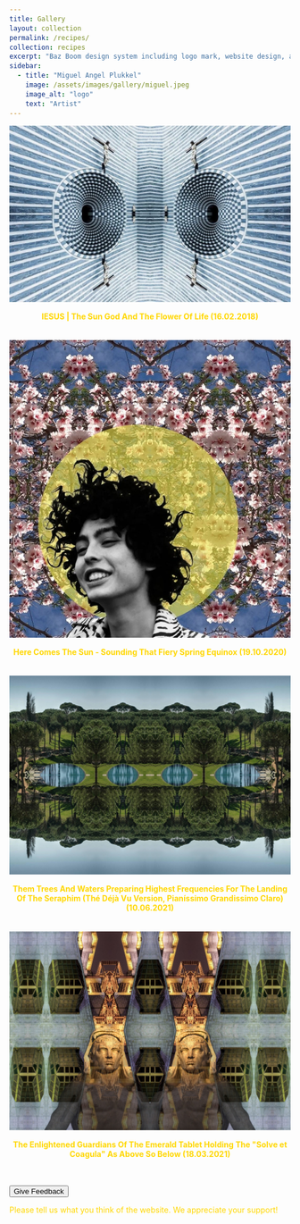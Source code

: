 ```yaml
---
title: Gallery
layout: collection
permalink: /recipes/
collection: recipes
excerpt: "Baz Boom design system including logo mark, website design, and branding applications."
sidebar:
  - title: "Miguel Angel Plukkel"
    image: /assets/images/gallery/miguel.jpeg
    image_alt: "logo"
    text: "Artist"
---
```

<html lang="en">

<head>
  <!-- Your existing styles and head content -->

  <style>
    /* Additional styles for better formatting */
    body {
      color: #FFD700 !important; /* Set the text color to yellow for the entire page */
    }

    .image-gallery {
      display: flex;
      flex-wrap: wrap;
      justify-content: space-between;
    }

    #scrollUpBtn {
      display: none;
      position: fixed;
      bottom: 20px;
      right: 20px;
      background-color: #daa520;
      color: #fff;
      border: none;
      border-radius: 5px;
      padding: 10px;
      cursor: pointer;
      font-weight: bold;
      transition: background-color 0.3s;
    }

    #scrollUpBtn:hover {
      background-color: #FFD700; /* Change color on hover */
    }

    .image-item {
      margin-bottom: 20px;
      overflow: hidden; /* Hide overflow to prevent layout shifts on hover */
    }

    .image-item img {
      transition: transform 0.3s ease-in-out; /* Add transition effect */
    }

    .image-item:hover img {
      transform: scale(1.2); /* Increase the scale on hover (adjust the value as needed) */
    }

    .image-caption {
      text-align: center;
    }

    .golden-link {
      color: #FFD700 !important; /* Set the text color to yellow */
      text-decoration: none; /* Remove the default underline */
      font-weight: bold; /* Optionally set the font weight to bold */
    }

    .golden-link:hover {
      text-decoration: underline; /* Add underline on hover */
    }

    .golden-text {
      color: #FFD700 !important; /* Set the text color to yellow */
    }

    /* Styles for moving the request a quote to the side */
    .quote-container {
      position: fixed;
      top: 50%;
      right: 20px;
      transform: translateY(-50%);
      width: 300px; /* Adjust the width as needed */
      background-color: #f8f8f8;
      padding: 20px;
      border-radius: 5px;
      box-shadow: 0 0 10px rgba(0, 0, 0, 0.1);
    }

    .modal {
      display: none;
      position: fixed;
      top: auto;
      right: 0; /* Stick to the right */
      bottom: 0;
      left: auto; /* Unset left */
      width: 100%;
      height: 100%;
      background-color: rgba(0, 0, 0, 0.5);
    }

    .modal-content {
  background-color: #f8f8f8; /* Adjust background color to match your website */
  color: #333; /* Adjust text color to match your website */
  margin: 15% auto; /* Updated margin for centering vertically and horizontally */
  padding: 20px;
  border: 1px solid #888;
  width: 80%; /* Adjust the width as needed for responsiveness */
}

    .modal-content textarea {
      background-color: #333; /* Darken the background color of the textarea */
      color: #fff; /* Adjust text color to match your website */
    }

    .feedback-text {
      color: #FFD700; /* Set the text color to yellow */
    }

    .close {
      color: #aaa;
      float: right;
      font-size: 28px;
      font-weight: bold;
    }

    .close:hover,
    .close:focus {
      color: black;
      text-decoration: none;
      cursor: pointer;
    }

    /* Responsive styles */
    @media only screen and (max-width: 768px) {
      .image-gallery {
        justify-content: center;
      }

      .image-item {
        width: 100%;
      }

      .modal-content {
        width: 100%;
      }
    }

    /* Added style for selected feedback button */
    .selected-feedback {
      background-color: #FFD700 !important;
    }
  </style>
</head>

<body>
  <!-- Rest of your HTML content -->
  <div class="image-gallery">
    <div class="image-item">
      <a href="/page1.md/" class="golden-link">
        <img src="/assets/images/gallery/jesus.jpg" alt="Iesus" />
        <div class="image-caption">
          <p class="golden-text">IESUS | The Sun God And The Flower Of Life (16.02.2018)</p>
        </div>
      </a>
    </div>
    <div class="image-item">
      <a href="/page2.md/" class="golden-link">
        <img src="/assets/images/gallery/halo.jpeg" alt="Sun" />
        <div class="image-caption">
          <p class="golden-text">Here Comes The Sun - Sounding That Fiery Spring Equinox (19.10.2020)</p>
        </div>
      </a>
    </div>
    <div class="image-item">
      <a href="/page3.md/" class="golden-link">
        <img src="/assets/images/gallery/garden.jpeg" alt="Trees" />
        <div class="image-caption">
          <p class="golden-text">Them Trees And Waters Preparing Highest Frequencies For The Landing Of The Seraphim (Thé Déjà Vu Version, Pianíssimo Grandissimo Claro) (10.06.2021)</p>
        </div>
      </a>
    </div>
    <div class="image-item">
      <a href="/page4.md/" class="golden-link">
        <img src="/assets/images/gallery/guardian.jpeg" alt="Guardians" />
        <div class="image-caption">
          <p class="golden-text">The Enlightened Guardians Of The Emerald Tablet Holding The "Solve et Coagula" As Above So Below (18.03.2021)</p>
        </div>
      </a>
    </div>
  </div>

  <button onclick="openModal()">Give Feedback</button>

  <!-- Feedback Modal -->
  <div id="feedback-modal" class="modal">
    <div class="modal-content">
      <span class="close" onclick="closeModal()">&times;</span>
      <h2>How happy are you with the website?</h2>
      <div id="feedback-buttons">
        <button onclick="selectFeedback(this, 'Very Happy', '😃')">Very Happy</button>
        <button onclick="selectFeedback(this, 'Happy', '😊')">Happy</button>
        <button onclick="selectFeedback(this, 'Neutral', '😐')">Neutral</button>
        <button onclick="selectFeedback(this, 'Unhappy', '😞')">Unhappy</button>
        <button onclick="selectFeedback(this, 'Very Unhappy', '😢')">Very Unhappy</button>
      </div>
      <div>
        <label for="additionalComments">Additional Comments:</label>
        <textarea id="additionalComments" rows="4" cols="50"></textarea>
      </div>
      <button onclick="submitFeedback()">Submit Feedback</button>
    </div>
  </div>

  <p>Please tell us what you think of the website. We appreciate your support!</p>

  <!-- Scroll-up button -->
  <button id="scrollUpBtn" onclick="scrollToTop()">Scroll to Top</button>
<script>
  function openModal() {
    var modal = document.getElementById("feedback-modal");
    modal.style.display = "block";
  }
  function closeModal() {
    var modal = document.getElementById("feedback-modal");
    modal.style.display = "none";
  }
  function sendFeedback(feedback, reaction, additionalComments) {
  // Perform an AJAX request to submit feedback to the server
  // Replace 'https://localhost:3000/submit-feedback' with the actual URL of your server-side route
  var xhr = new XMLHttpRequest();
xhr.open("POST", 'https://theeternalfireofthegods:3000/submit-feedback', true); // Use the correct URL
xhr.setRequestHeader("Content-Type", "application/json");
var data = {
  feedback: feedback,
  reaction: reaction,
  additionalComments: additionalComments
};
  xhr.onreadystatechange = function () {
    if (xhr.readyState === 4) {
      if (xhr.status === 200) {
        console.log('Feedback submitted successfully');
      } else {
        console.error('Error submitting feedback:', xhr.status);
      }
    }
  };
  xhr.send(JSON.stringify(data));
}
  function selectFeedback(button, feedback, reaction) {
    // Remove the selected class from all buttons
    var feedbackButtons = document.querySelectorAll('#feedback-buttons button');
    feedbackButtons.forEach(function (btn) {
      btn.classList.remove('selected-feedback');
    });
    // Add the selected class to the clicked button
    button.classList.add('selected-feedback');
    // Log the selected feedback
    console.log('Selected Feedback:', feedback, 'Reaction:', reaction);
  }
  // Function to close the modal
  function closeModal() {
    var modal = document.getElementById("feedback-modal");
    modal.style.display = "none";
  }
  // Function to submit feedback
  // Function to submit feedback
function submitFeedback() {
  var selectedButton = document.querySelector('#feedback-buttons button.selected-feedback');
  var feedback = selectedButton ? selectedButton.textContent : '';
  var reaction = selectedButton ? selectedButton.getAttribute('data-reaction') : '';
  var additionalComments = document.getElementById("additionalComments").value;
  console.log('Feedback:', feedback, 'Reaction:', reaction, 'Additional Comments:', additionalComments);
  // Implement your actual feedback submission logic here
  sendFeedback(feedback, reaction, additionalComments);
  // Display a confirmation message
  var confirmationMessage = document.createElement('p');
  confirmationMessage.innerText = 'Thank you for your feedback!';
  // Append the message to the modal content
  var modalContent = document.querySelector('.modal-content');
  modalContent.appendChild(confirmationMessage);
  // Close the modal after submission (optional)
  setTimeout(function () {
    closeModal();
  }, 2000); // Close the modal after 2 seconds (adjust the delay as needed)
}
  // Show/hide the scroll-up button based on scroll position
  window.onscroll = function () {
    showScrollUpButton();
  };
  function showScrollUpButton() {
    var scrollUpBtn = document.getElementById("scrollUpBtn");
    if (document.body.scrollTop > 20 || document.documentElement.scrollTop > 20) {
      scrollUpBtn.style.display = "block";
    } else {
      scrollUpBtn.style.display = "none";
    }
  }
  // Scroll to the top function
  function scrollToTop() {
    document.body.scrollTop = 0; // For Safari
    document.documentElement.scrollTop = 0; // For Chrome, Firefox, IE, and Opera
  }
</script>
</body>

</html>
